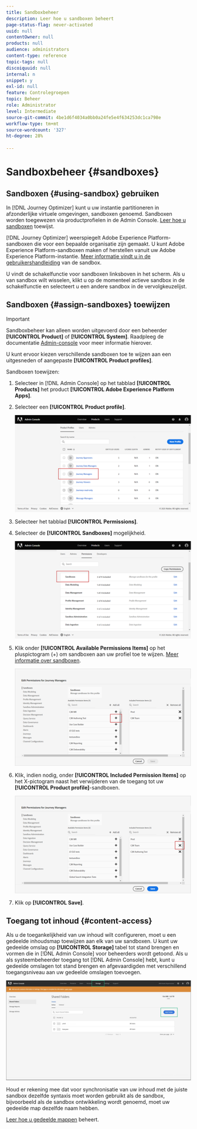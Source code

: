 ```yaml
---
title: Sandboxbeheer
description: Leer hoe u sandboxen beheert
page-status-flag: never-activated
uuid: null
contentOwner: null
products: null
audience: administrators
content-type: reference
topic-tags: null
discoiquuid: null
internal: n
snippet: y
exl-id: null
feature: Controlegroepen
topic: Beheer
role: Administrator
level: Intermediate
source-git-commit: 4be1d6f4034a0bb0a24fe5e4f634253dc1ca798e
workflow-type: tm+mt
source-wordcount: '327'
ht-degree: 28%

---
```


# Sandboxbeheer {#sandboxes}

## Sandboxen {#using-sandbox} gebruiken

In [!DNL Journey Optimizer] kunt u uw instantie partitioneren in afzonderlijke virtuele omgevingen, sandboxen genoemd.
Sandboxen worden toegewezen via productprofielen in de Admin Console. [Leer hoe u sandboxen](permissions.md#create-product-profile) toewijst.

[!DNL Journey Optimizer] weerspiegelt Adobe Experience Platform-sandboxen die voor een bepaalde organisatie zijn gemaakt.
U kunt Adobe Experience Platform-sandboxen maken of herstellen vanuit uw Adobe Experience Platform-instantie. [Meer informatie vindt u in de gebruikershandleiding](https://experienceleague.adobe.com/docs/experience-platform/sandbox/ui/user-guide.html) van de sandbox.

U vindt de schakelfunctie voor sandboxen linksboven in het scherm. Als u van sandbox wilt wisselen, klikt u op de momenteel actieve sandbox in de schakelfunctie en selecteert u een andere sandbox in de vervolgkeuzelijst.

## Sandboxen {#assign-sandboxes} toewijzen

>[!IMPORTANT]
>
> Sandboxbeheer kan alleen worden uitgevoerd door een beheerder **[!UICONTROL Product]** of **[!UICONTROL System]**. Raadpleeg de documentatie [Admin-console](https://helpx.adobe.com/enterprise/admin-guide.html/enterprise/using/admin-roles.ug.html) voor meer informatie hierover.

U kunt ervoor kiezen verschillende sandboxen toe te wijzen aan een uitgesneden of aangepaste **[!UICONTROL Product profiles]**.

Sandboxen toewijzen:

1. Selecteer in [!DNL Admin Console] op het tabblad **[!UICONTROL Products]** het product **[!UICONTROL Adobe Experience Platform Apps]**.

1. Selecteer een **[!UICONTROL Product profile]**.

   ![](../assets/sandbox_1.png)

1. Selecteer het tabblad **[!UICONTROL Permissions]**. 

1. Selecteer de **[!UICONTROL Sandboxes]** mogelijkheid.

   ![](../assets/sandbox_2.png)

1. Klik onder **[!UICONTROL Available Permissions Items]** op het pluspictogram (+) om sandboxen aan uw profiel toe te wijzen. [Meer informatie over sandboxen](https://experienceleague.adobe.com/docs/experience-platform/sandbox/home.html).

   ![](../assets/sandbox_3.png)

1. Klik, indien nodig, onder **[!UICONTROL Included Permission Items]** op het X-pictogram naast het verwijderen van de toegang tot uw **[!UICONTROL Product profile]**-sandboxen.

   ![](../assets/sandbox_4.png)

1. Klik op **[!UICONTROL Save]**.

## Toegang tot inhoud {#content-access}

Als u de toegankelijkheid van uw inhoud wilt configureren, moet u een gedeelde inhoudsmap toewijzen aan elk van uw sandboxen. U kunt uw gedeelde omslag op **[!UICONTROL Storage]** tabel tot stand brengen en vormen die in [!DNL Admin Console] voor beheerders wordt getoond. Als u als systeembeheerder toegang tot [!DNL Admin Console] hebt, kunt u gedeelde omslagen tot stand brengen en afgevaardigden met verschillend toegangsniveau aan uw gedeelde omslagen toevoegen.

![](../assets/do-not-localize/content_access.png)

Houd er rekening mee dat voor synchronisatie van uw inhoud met de juiste sandbox dezelfde syntaxis moet worden gebruikt als de sandbox, bijvoorbeeld als de sandbox ontwikkeling wordt genoemd, moet uw gedeelde map dezelfde naam hebben.

[Leer hoe u gedeelde mappen](https://helpx.adobe.com/enterprise/admin-guide.html/enterprise/using/manage-adobe-storage.ug.html) beheert.
